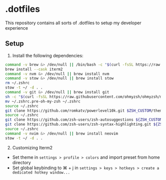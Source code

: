 # .dotfiles

This repository contains all sorts of .dotfiles to setup my developer experience

## Setup

1. Install the following dependencies:

```sh
command -v brew &> /dev/null || /bin/bash -c "$(curl -fsSL https://raw.githubusercontent.com/Homebrew/install/HEAD/install.sh)"
brew install --cask iterm2
command -v nvm &> /dev/null || brew install nvm
command -v stow &> /dev/null || brew install stow
rm ~/.zshrc
stow -t ~/ -d . .
command -v git &> /dev/null || brew install git
sh -c "$(curl -fsSL https://raw.githubusercontent.com/ohmyzsh/ohmyzsh/master/tools/install.sh)" # The .zshrc file may get overwritten and moved to ~/.zshrc.pre-oh-my-zsh
mv ~/.zshrc.pre-oh-my-zsh ~/.zshrc
source ~/.zshrc
git clone https://github.com/romkatv/powerlevel10k.git $ZSH_CUSTOM/themes/powerlevel10k
source ~/.zshrc
git clone https://github.com/zsh-users/zsh-autosuggestions ${ZSH_CUSTOM:-~/.oh-my-zsh/custom}/plugins/zsh-autosuggestions
git clone https://github.com/zsh-users/zsh-syntax-highlighting.git ${ZSH_CUSTOM:-~/.oh-my-zsh/custom}/plugins/zsh-syntax-highlighting
source ~/.zshrc
command -v nvim &> /dev/null || brew install neovim
stow -t ~/ -d . .
```

2. Customizing Iterm2

- Set theme in `settings > profile > colors` and import preset from home directory
- Set global keybinding to ⌘ + j in `settings > keys > hotkeys > create a dedicated hotkey window...`

